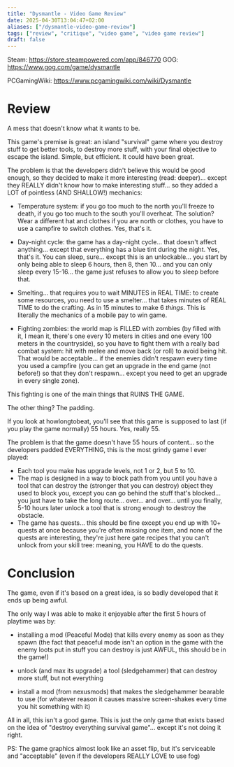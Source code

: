 ```yaml
---
title: "Dysmantle - Video Game Review"
date: 2025-04-30T13:04:47+02:00
aliases: ["/dysmantle-video-game-review"]
tags: ["review", "critique", "video game", "video game review"]
draft: false
---
```


Steam: https://store.steampowered.com/app/846770
GOG: https://www.gog.com/game/dysmantle

PCGamingWiki: https://www.pcgamingwiki.com/wiki/Dysmantle


# Review

A mess that doesn't know what it wants to be.

This game's premise is great: an island "survival" game where you destroy stuff to get better tools, to destroy more stuff, with your final objective to escape the island. Simple, but efficient. It could have been great.

The problem is that the developers didn't believe this would be good enough, so they decided to make it more interesting (read: deeper)... except they REALLY didn't know how to make interesting stuff... so they added a LOT of pointless (AND SHALLOW!) mechanics:

- Temperature system: if you go too much to the north you'll freeze to death, if you go too much to the south you'll overheat. The solution? Wear a different hat and clothes if you are north or clothes, you have to use a campfire to switch clothes. Yes, that's it.

- Day-night cycle: the game has a day-night cycle... that doesn't affect anything... except that everything has a blue tint during the night. Yes, that's it. You can sleep, sure... except this is an unlockable... you start by only being able to sleep 6 hours, then 8, then 10... and you can only sleep every 15-16... the game just refuses to allow you to sleep before that.

- Smelting... that requires you to wait MINUTES in REAL TIME: to create some resources, you need to use a smelter... that takes minutes of REAL TIME to do the crafting. As in 15 minutes to make 6 *things*. This is literally the mechanics of a mobile pay to win game.

- Fighting zombies: the world map is FILLED with zombies (by filled with it, I mean it, there's one every 10 meters in cities and one every 100 meters in the countryside), so you have to fight them with a really bad combat system: hit with melee and move back (or roll) to avoid being hit. That would be acceptable... if the enemies didn't respawn every time you used a campfire (you can get an upgrade in the end game (not before!) so that they don't respawn... except you need to get an upgrade in every single zone). 

This fighting is one of the main things that RUINS THE GAME.



The other thing? The padding.


If you look at howlongtobeat, you'll see that this game is supposed to last (if you play the game normally) 55 hours. Yes, really 55.

The problem is that the game doesn't have 55 hours of content... so the developers padded EVERYTHING, this is the most grindy game I ever played:

- Each tool you make has upgrade levels, not 1 or 2, but 5 to 10.
- The map is designed in a way to block path from you until you have a tool that can destroy the (stronger that you can destroy) object they used to block you, except you can go behind the stuff that's blocked... you just have to take the long route... over... and over... until you finally,  5-10 hours later unlock a tool that is strong enough to destroy the obstacle.
- The game has quests... this should be fine except you end up with 10+ quests at once because you're often missing one item, and none of the quests are interesting, they're just here gate recipes that you can't unlock from your skill tree: meaning, you HAVE to do the quests.


# Conclusion

The game, even if it's based on a great idea, is so badly developed that it ends up being awful.

The only way I was able to make it enjoyable after the first 5 hours of playtime was by:

- installing a mod (Peaceful Mode) that kills every enemy as soon as they spawn (the fact that peaceful mode isn't an option in the game with the enemy loots put in stuff you can destroy is just AWFUL, this should be in the game!)

- unlock (and max its upgrade) a tool (sledgehammer) that can destroy more stuff, but not everything

- install a mod (from nexusmods) that makes the sledgehammer bearable to use (for whatever reason it causes massive screen-shakes every time you hit something with it)


All in all, this isn't a good game. This is just the only game that exists based on the idea of "destroy everything survival game"... except it's not doing it right.



PS: The game graphics almost look like an asset flip, but it's serviceable and "acceptable" (even if the developers REALLY LOVE to use fog)